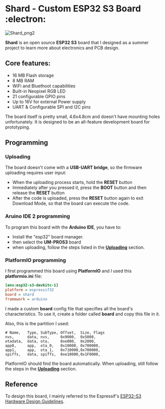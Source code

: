 # Shard - Custom ESP32 S3 Board :electron:

![Shard_png2](https://github.com/user-attachments/assets/2b6138d2-c1b5-407c-aaca-fd7eff1a97fd)

**Shard** is an open source **ESP32 S3** board that I designed as a summer project to learn more about electronics and PCB design.

## Core features:

- 16 MB Flash storage
- 8 MB RAM
- WiFi and Bluethoot capabilities
- Built-in Neopixel RGB LED
- 21 configurable GPIO pins
- Up to 16V for external Power supply
- UART & Configurable SPI and I2C pins

The board itself is pretty small, 4.6x4.8cm and doesn't have mounting holes unfortunately. It is designed to be an all-feature development board for prototyping.

## Programming

### Uploading

The board doesn't come with a **USB-UART bridge**, so the firmware uploading requires user input:

- When the uploading process starts, hold the **RESET** button
- Immediately after you pressed it, press the **BOOT** button and then release the **RESET** button
- After the code is uploaded, press the **RESET** button again to exit Download Mode, so that the board can execute the code.

### Aruino IDE 2 programming

To program this board with the **Arduino IDE**, you have to:
- Install the "esp32" board manager.
- then select the **UM-PROS3** board 
- when uploading, follow the steps listed in the **[Uploading](#uploading)** section.

### PlatformIO programming

I first programmed this board using **PlatformIO** and I used this **platformio.ini** file:

~~~ini
[env:esp32-s3-devkitc-1]
platform = espressif32
board = shard
framework = arduino
~~~

I made a custom **board** config file that specifies all the board's characteristics. To use it, create a folder called **board** and copy this file in it.

Also, this is the partition I used:

~~~csv
# Name,   Type, SubType, Offset,  Size, Flags
nvs,      data, nvs,     0x9000,  0x5000,
otadata,  data, ota,     0xe000,  0x2000,
app0,     app,  ota_0,   0x10000, 0x700000,
app1,     app,  ota_1,   0x710000,0x700000,
spiffs,   data, spiffs,  0xe10000,0x1F0000,
~~~

PlatformIO should find the board automatically. When uploading, still follow the steps in the **[Uploading](#uploading)** section.

## Reference

To design this board, I mainly referred to the Espressif's [ESP32-S3 Hardware Design Guidelines](https://docs.espressif.com/projects/esp-hardware-design-guidelines/en/latest/esp32s3/esp-hardware-design-guidelines-en-master-esp32s3.pdf).
